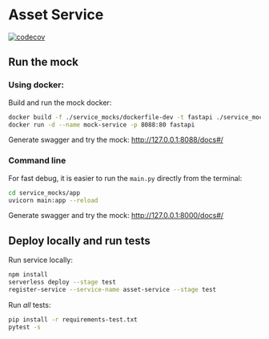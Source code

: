 # Asset Service
[![codecov](https://codecov.io/gh/jitsecurity/asset-service/branch/main/graph/badge.svg?token=8I4WSZE5C1)](https://codecov.io/gh/jitsecurity/asset-service)

## Run the mock
### Using docker:
Build and run the mock docker:
```bash
docker build -f ./service_mocks/dockerfile-dev -t fastapi ./service_mocks/
docker run -d --name mock-service -p 8088:80 fastapi
```
Generate swagger and try the mock:
http://127.0.0.1:8088/docs#/








### Command line
For fast debug, it is easier to run the `main.py` directly from the terminal:
```bash
cd service_mocks/app
uvicorn main:app --reload
```
Generate swagger and try the mock:
http://127.0.0.1:8000/docs#/

       
## Deploy locally and run tests
Run service locally:
```bash
npm install
serverless deploy --stage test
register-service --service-name asset-service --stage test
```
Run _all_ tests:
```bash
pip install -r requirements-test.txt
pytest -s
```


